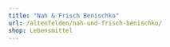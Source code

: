 ```yaml
---
title: "Nah & Frisch Benischko"
url: /altenfelden/nah-und-frisch-benischko/
shop: Lebensmittel
---
```

